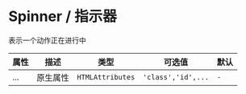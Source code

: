 # Spinner / 指示器

表示一个动作正在进行中

<playground
title="默认的"
desc="想要表示加载中状态或后台运行任务? 试试Loading组件。"
name="ex-spinner-default"
/>

<fe-attributes>
  
<fe-attributes-title title="Spinner Props" />

| 属性 | 描述     | 类型             | 可选值             | 默认 |
| ---- | -------- | ---------------- | ------------------ | ---- |
| ...  | 原生属性 | `HTMLAttributes` | `'class','id',...` | `-`  |

</fe-attributes>
